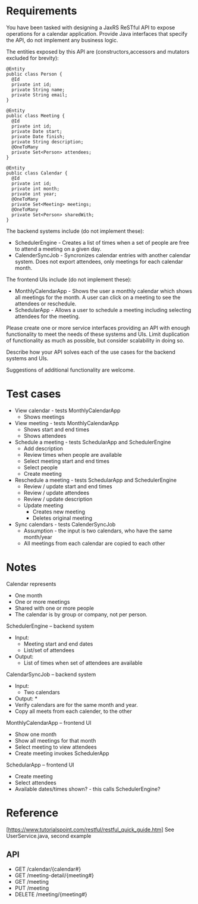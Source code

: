 # Requirements

You have been tasked with designing a JaxRS ReSTful API to expose operations for a calendar application. Provide Java interfaces that specify the API, do not implement any business logic.

The entities exposed by this API are (constructors,accessors and mutators excluded for brevity):

````code
@Entity
public class Person {
  @Id
  private int id;
  private String name;
  private String email;
}
````
````code
@Entity
public class Meeting {
  @Id
  private int id;
  private Date start;
  private Date finish;
  private String description;
  @OneToMany
  private Set<Person> attendees;
}
````
````code
@Entity
public class Calendar {
  @Id
  private int id;
  private int month;
  private int year;
  @OneToMany
  private Set<Meeting> meetings;
  @OneToMany
  private Set<Person> sharedWith;
}
````
The backend systems include (do not implement these):
* SchedulerEngine - Creates a list of times when a set of people are free to attend a meeting on a given day.
* CalenderSyncJob - Syncronizes calendar entries with another calendar system. Does not export attendees, only meetings for each calendar month.

The frontend UIs include (do not implement these):
* MonthlyCalendarApp - Shows the user a monthly calendar which shows all meetings for the month. A user can click on a meeting to see the attendees or reschedule.
* SchedularApp - Allows a user to schedule a meeting including selecting attendees for the meeting.

Please create one or more service interfaces providing an API with enough functionality to meet the needs of these systems and UIs. Limit duplication of functionality as much as possible, but consider scalability in doing so.

Describe how your API solves each of the use cases for the backend systems and UIs.

Suggestions of additional functionality are welcome.

# Test cases

* View calendar - tests MonthlyCalendarApp
  * Shows meetings
* View meeting - tests MonthlyCalendarApp
  * Shows start and end times
  * Shows attendees
* Schedule a meeting - tests SchedularApp and SchedulerEngine
  * Add description
  * Review times when people are available
  * Select meeting start and end times
  * Select people
  * Create meeting
* Reschedule a meeting - tests SchedularApp and SchedulerEngine
  * Review / update start and end times
  * Review / update attendees
  * Review / update description
  * Update meeting
    * Creates new meeting
    * Deletes original meeting
* Sync calendars - tests CalenderSyncJob
  * Assumption - the input is two calendars, who have the same month/year
  * All meetings from each calendar are copied to each other

# Notes

Calendar represents 
* One month
* One or more meetings
* Shared with one or more people
* The calendar is by group or company, not per person.  

SchedulerEngine – backend system
* Input: 
  * Meeting start and end dates
  * List/set of attendees
* Output: 
  * List of times when set of attendees are available

CalendarSyncJob – backend system
* Input: 
  * Two calendars
* Output: 
  * 
* Verify calendars are for the same month and year.
* Copy all meets from each calender, to the other

MonthlyCalendarApp – frontend UI
* Show one month
* Show all meetings for that month
* Select meeting to view attendees
* Create meeting invokes SchedulerApp

SchedularApp – frontend UI
* Create meeting
* Select attendees
* Available dates/times shown? - this calls SchedulerEngine?

# Reference

[https://www.tutorialspoint.com/restful/restful_quick_guide.htm]
See UserService.java, second example


## API

* GET /calendar/{calendar#}
* GET /meeting-detail/{meeting#}
* GET /meeting
* PUT /meeting
* DELETE /meeting/{meeting#}
